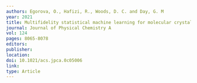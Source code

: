```yaml
---
authors: Egorova, O., Hafizi, R., Woods, D. C. and Day, G. M
year: 2021 
title: Multifidelity statistical machine learning for molecular crystal structure prediction 
journal: Journal of Physical Chemistry A 
vol: 124 
pages: 8065-8078  
editors: 
publisher: 
location: 
doi: 10.1021/acs.jpca.0c05006
link: 
type: Article 
---
```

 
